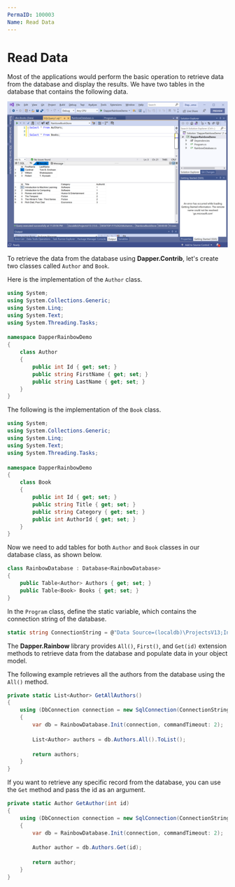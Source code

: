 ```yaml
---
PermaID: 100003
Name: Read Data
---
```


# Read Data

Most of the applications would perform the basic operation to retrieve data from the database and display the results. We have two tables in the database that contains the following data.

<img src="images/database-setup.png" alt="Database data">

To retrieve the data from the database using **Dapper.Contrib**, let's create two classes called `Author` and `Book`.

Here is the implementation of the `Author` class.

```csharp
using System;
using System.Collections.Generic;
using System.Linq;
using System.Text;
using System.Threading.Tasks;

namespace DapperRainbowDemo
{
    class Author
    {
        public int Id { get; set; }
        public string FirstName { get; set; }
        public string LastName { get; set; }
    }
}
```

The following is the implementation of the `Book` class.

```csharp
using System;
using System.Collections.Generic;
using System.Linq;
using System.Text;
using System.Threading.Tasks;

namespace DapperRainbowDemo
{
    class Book
    {
        public int Id { get; set; }
        public string Title { get; set; }
        public string Category { get; set; }
        public int AuthorId { get; set; }
    }
}
```

Now we need to add tables for both `Author` and `Book` classes in our database class, as shown below.

```csharp
class RainbowDatabase : Database<RainbowDatabase>
{
    public Table<Author> Authors { get; set; }
    public Table<Book> Books { get; set; }
}
```

In the `Program` class, define the static variable, which contains the connection string of the database.

```csharp
static string ConnectionString = @"Data Source=(localdb)\ProjectsV13;Initial Catalog=RainbowBookStore;Integrated Security=True;";
```

The **Dapper.Rainbow** library provides `All()`, `First()`, and `Get(id)` extension methods to retrieve data from the database and populate data in your object model.

The following example retrieves all the authors from the database using the `All()` method.

```csharp
private static List<Author> GetAllAuthors()
{
    using (DbConnection connection = new SqlConnection(ConnectionString))
    {
        var db = RainbowDatabase.Init(connection, commandTimeout: 2);

        List<Author> authors = db.Authors.All().ToList();

        return authors;
    }
}
```

If you want to retrieve any specific record from the database, you can use the `Get` method and pass the id as an argument.

```csharp
private static Author GetAuthor(int id)
{
    using (DbConnection connection = new SqlConnection(ConnectionString))
    {
        var db = RainbowDatabase.Init(connection, commandTimeout: 2);

        Author author = db.Authors.Get(id);

        return author;
    }
}
```
